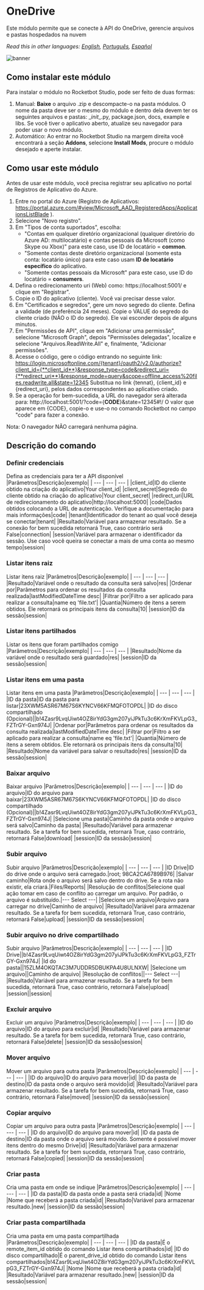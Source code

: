 



# OneDrive
  
Este módulo permite que se conecte à API do OneDrive, gerencie arquivos e pastas hospedados na nuvem  

*Read this in other languages: [English](Manual_OneDrive.md), [Português](Manual_OneDrive.pr.md), [Español](Manual_OneDrive.es.md)*
  
![banner](imgs/Banner_OneDrive.png)
## Como instalar este módulo
  
Para instalar o módulo no Rocketbot Studio, pode ser feito de duas formas:
1. Manual: __Baixe__ o arquivo .zip e descompacte-o na pasta módulos. O nome da pasta deve ser o mesmo do módulo e dentro dela devem ter os seguintes arquivos e pastas: \__init__.py, package.json, docs, example e libs. Se você tiver o aplicativo aberto, atualize seu navegador para poder usar o novo módulo.
2. Automático: Ao entrar no Rocketbot Studio na margem direita você encontrará a seção **Addons**, selecione **Install Mods**, procure o módulo desejado e aperte instalar.  


## Como usar este módulo

Antes de usar este módulo, você precisa registrar seu aplicativo no portal de Registros de Aplicativo do Azure.

1. Entre no portal do Azure (Registro de Aplicativos: https://portal.azure.com/#view/Microsoft_AAD_RegisteredApps/ApplicationsListBlade ).
2. Selecione "Novo registro".
3. Em "Tipos de conta suportados", escolha:
    - "Contas em qualquer diretório organizacional (qualquer diretório do Azure AD: multilocatário) e contas pessoais da Microsoft (como Skype ou Xbox)" para este caso, use ID de locatário = **common**.
    - "Somente contas deste diretório organizacional (somente esta conta: locatário único) para este caso usam **ID de locatário específico** do aplicativo.
    - "Somente contas pessoais da Microsoft" para este caso, use ID do locatário = **consumers**.
4. Defina o redirecionamento uri (Web) como: https://localhost:5001/ e clique em "Registrar".
5. Copie o ID do aplicativo (cliente). Você vai precisar desse valor.
6. Em "Certificados e 
segredos", gere um novo segredo do cliente. Defina a validade (de preferência 24 meses). Copie o VALUE do segredo do cliente criado (NÃO o ID do segredo). Ele vai esconder depois de alguns minutos.
7. Em "Permissões de API", clique em "Adicionar uma permissão", selecione "Microsoft Graph", depois "Permissões delegadas", localize e selecione "Arquivos.ReadWrite.All" e, finalmente, "Adicionar permissões".
8. Acesse o código, gere o código entrando no seguinte link:
https://login.microsoftonline.com/{tenant}/oauth2/v2.0/authorize?client_id={**client_id**}&response_type=code&redirect_uri={**redirect_uri**}&response_mode=query&scope=offline_access%20files.readwrite.all&state=12345
Substitua no link {tennat}, {client_id} e {redirect_uri}, pelos dados correspondentes ao aplicativo criado.
9. Se a operação for bem-sucedida, a URL do navegador será alterada para: http://localhost:5001/?code={**CODE**}&state=12345#!/
O valor que aparece em {CODE}, copie-o e use-o no comando Rocketbot no campo 
"code" para fazer a conexão.

Nota: O navegador NÃO carregará nenhuma página.
## Descrição do comando

### Definir credenciais
  
Defina as credenciais para ter a API disponível
|Parâmetros|Descrição|exemplo|
| --- | --- | --- |
|client_id|ID do cliente obtido na criação do aplicativo|Your client_id|
|client_secret|Segredo do cliente obtido na criação do aplicativo|Your client_secret|
|redirect_uri|URL de redirecionamento do aplicativo|http://localhost:5000|
|code|Dados obtidos colocando a URL de autenticação. Verifique a documentação para mais informações|code|
|tenant|Identificador do tenant ao qual você deseja se conectar|tenant|
|Resultado|Variável para armazenar resultado. Se a conexão for bem sucedida retornará True, caso contrário será False|connection|
|session|Variável para armazenar o identificador da sessão. Use caso você queira se conectar a mais de uma conta ao mesmo tempo|session|

### Listar itens raiz
  
Listar itens raiz
|Parâmetros|Descrição|exemplo|
| --- | --- | --- |
|Resultado|Variável onde o resultado da consulta será salvo|res|
|Ordenar por|Parâmetros para ordenar os resultados da consulta realizada|lastModifiedDateTime desc|
|Filtrar por|Filtro a ser aplicado para realizar a consulta|name eq 'file.txt'|
|Quantia|Número de itens a serem obtidos. Ele retornará os principais itens da consulta|10|
|session|ID da sessão|session|

### Listar itens partilhados
  
Listar os itens que foram partilhados comigo
|Parâmetros|Descrição|exemplo|
| --- | --- | --- |
|Resultado|Nome da variável onde o resultado será guardado|res|
|session|ID da sessão|session|

### Listar itens em uma pasta
  
Listar itens em uma pasta
|Parâmetros|Descrição|exemplo|
| --- | --- | --- |
|ID da pasta|ID da pasta para listar|23XWM5ASR67M67S6KYNCV66KFMQFOTOPDL|
|ID do disco compartilhado (Opcional)||b!4Zasr9LvqUiwt4OZ8irYdG3gm207yiJPkTu3c6KrXmFKVLpG3_FZTrGY-Gxn974J|
|Ordenar por|Parâmetros para ordenar os resultados da consulta realizada|lastModifiedDateTime desc|
|Filtrar por|Filtro a ser aplicado para realizar a consulta|name eq 'file.txt'|
|Quantia|Número de itens a serem obtidos. Ele retornará os principais itens da consulta|10|
|Resultado|Nome da variável para salvar o resultado|res|
|session|ID da sessão|session|

### Baixar arquivo
  
Baixar arquivo
|Parâmetros|Descrição|exemplo|
| --- | --- | --- |
|ID do arquivo|ID do arquivo para baixar|23XWM5ASR67M67S6KYNCV66KFMQFOTOPDL|
|ID do disco compartilhado (Opcional)||b!4Zasr9LvqUiwt4OZ8irYdG3gm207yiJPkTu3c6KrXmFKVLpG3_FZTrGY-Gxn974J|
|Selecione uma pasta|Caminho da pasta onde o arquivo será salvo|Caminho da pasta|
|Resultado|Variável para armazenar resultado. Se a tarefa for bem sucedida, retornará True, caso contrário, retornará False|download|
|session|ID da sessão|session|

### Subir arquivo
  
Subir arquivo
|Parâmetros|Descrição|exemplo|
| --- | --- | --- |
|ID Drive|ID do drive onde o arquivo será carregado.|root; 98CA2CA6789B976|
|Salvar caminho|Rota onde o arquivo será salvo dentro do drive. Se a rota não existir, ela criará.|Files/Reports|
|Resolução de conflitos|Selecione qual ação tomar em caso de conflito ao carregar um arquivo. Por padrão, o arquivo é substituído.|--- Select ---|
|Selecione um arquivo|Arquivo para carregar no drive|Caminho de arquivo|
|Resultado|Variável para armazenar resultado. Se a tarefa for bem sucedida, retornará True, caso contrário, retornará False|upload|
|session|ID da sessão|session|

### Subir arquivo no drive compartilhado
  
Subir arquivo
|Parâmetros|Descrição|exemplo|
| --- | --- | --- |
|ID Drive||b!4Zasr9LvqUiwt4OZ8irYdG3gm207yiJPkTu3c6KrXmFKVLpG3_FZTrGY-Gxn974J|
|Id do pasta||15ZLM4OKQTAC3M7UDDR5DBUKPA4U8ULNXW|
|Selecione um arquivo||Caminho de arquivo|
|Resolução de conflitos||--- Select ---|
|Resultado|Variável para armazenar resultado. Se a tarefa for bem sucedida, retornará True, caso contrário, retornará False|upload|
|session||session|

### Excluir arquivo
  
Excluir um arquivo
|Parâmetros|Descrição|exemplo|
| --- | --- | --- |
|ID do arquivo|ID do arquivo para excluir|id|
|Resultado|Variável para armazenar resultado. Se a tarefa for bem sucedida, retornará True, caso contrário, retornará False|delete|
|session|ID da sessão|session|

### Mover arquivo
  
Mover um arquivo para outra pasta
|Parâmetros|Descrição|exemplo|
| --- | --- | --- |
|ID do arquivo|ID do arquivo para mover|id|
|ID da pasta de destino|ID da pasta onde o arquivo será movido|id|
|Resultado|Variável para armazenar resultado. Se a tarefa for bem sucedida, retornará True, caso contrário, retornará False|moved|
|session|ID da sessão|session|

### Copiar arquivo
  
Copiar um arquivo para outra pasta
|Parâmetros|Descrição|exemplo|
| --- | --- | --- |
|ID do arquivo|ID do arquivo para mover|id|
|ID da pasta de destino|ID da pasta onde o arquivo será movido. Somente é possivel mover itens dentro do mesmo Drive|id|
|Resultado|Variável para armazenar resultado. Se a tarefa for bem sucedida, retornará True, caso contrário, retornará False|copied|
|session|ID da sessão|session|

### Criar pasta
  
Cria uma pasta em onde se indique
|Parâmetros|Descrição|exemplo|
| --- | --- | --- |
|ID da pasta|ID da pasta onde a pasta será criada|id|
|Nome |Nome que receberá a pasta criada|id|
|Resultado|Variável para armazenar resultado.|new|
|session|ID da sessão|session|

### Criar pasta compartilhada
  
Cria uma pasta em uma pasta compartilhada
|Parâmetros|Descrição|exemplo|
| --- | --- | --- |
|ID da pasta|É o remote_item_id obtido do comando Listar itens compartilhados|id|
|ID do disco compartilhado|É o parent_drive_id obtido do comando Listar itens compartilhados|b!4Zasr9LvqUiwt4OZ8irYdG3gm207yiJPkTu3c6KrXmFKVLpG3_FZTrGY-Gxn974J|
|Nome |Nome que receberá a pasta criada|id|
|Resultado|Variável para armazenar resultado.|new|
|session|ID da sessão|session|
